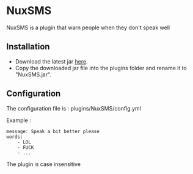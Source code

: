 NuxSMS
=======

NuxSMS is a plugin that warn people when they don't speak well

Installation
------------

* Download the latest jar [here](https://github.com/N4th4/NuxSMS/downloads).
* Copy the downloaded jar file into the plugins folder and rename it to "NuxSMS.jar".

Configuration
-------------

The configuration file is : plugins/NuxSMS/config.yml

Example :

    message: Speak a bit better please
    words:
        - LOL
        - FUCK
        - ...
        
The plugin is case insensitive